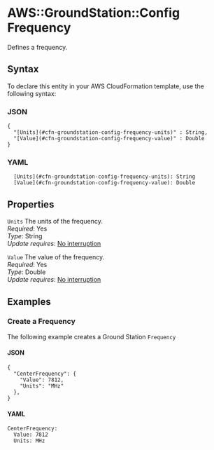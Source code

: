 # AWS::GroundStation::Config Frequency<a name="aws-properties-groundstation-config-frequency"></a>

 Defines a frequency\. 

## Syntax<a name="aws-properties-groundstation-config-frequency-syntax"></a>

To declare this entity in your AWS CloudFormation template, use the following syntax:

### JSON<a name="aws-properties-groundstation-config-frequency-syntax.json"></a>

```
{
  "[Units](#cfn-groundstation-config-frequency-units)" : String,
  "[Value](#cfn-groundstation-config-frequency-value)" : Double
}
```

### YAML<a name="aws-properties-groundstation-config-frequency-syntax.yaml"></a>

```
  [Units](#cfn-groundstation-config-frequency-units): String
  [Value](#cfn-groundstation-config-frequency-value): Double
```

## Properties<a name="aws-properties-groundstation-config-frequency-properties"></a>

`Units`  <a name="cfn-groundstation-config-frequency-units"></a>
 The units of the frequency\.   
*Required*: Yes  
*Type*: String  
*Update requires*: [No interruption](https://docs.aws.amazon.com/AWSCloudFormation/latest/UserGuide/using-cfn-updating-stacks-update-behaviors.html#update-no-interrupt)

`Value`  <a name="cfn-groundstation-config-frequency-value"></a>
 The value of the frequency\.   
*Required*: Yes  
*Type*: Double  
*Update requires*: [No interruption](https://docs.aws.amazon.com/AWSCloudFormation/latest/UserGuide/using-cfn-updating-stacks-update-behaviors.html#update-no-interrupt)

## Examples<a name="aws-properties-groundstation-config-frequency--examples"></a>

### Create a Frequency<a name="aws-properties-groundstation-config-frequency--examples--Create_a_Frequency"></a>

The following example creates a Ground Station `Frequency`

#### JSON<a name="aws-properties-groundstation-config-frequency--examples--Create_a_Frequency--json"></a>

```
{
  "CenterFrequency": {
    "Value": 7812,
    "Units": "MHz"
  },
}
```

#### YAML<a name="aws-properties-groundstation-config-frequency--examples--Create_a_Frequency--yaml"></a>

```
CenterFrequency:
  Value: 7812
  Units: MHz
```